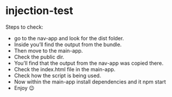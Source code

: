 # injection-test

Steps to check:
- go to the nav-app and look for the dist folder.
- Inside you’ll find the output from the bundle.
- Then move to the main-app.
- Check the public dir.
- You’ll find that the output from the nav-app was copied there.
- Check the index.html file in the main-app.
- Check how the script is being used.
- Now within the main-app install dependencies and it npm start
- Enjoy 😉
